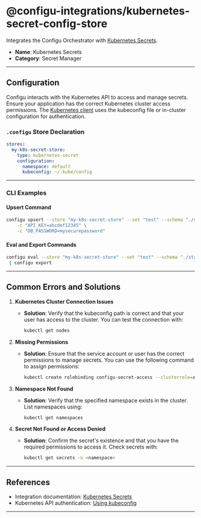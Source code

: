 # **@configu-integrations/kubernetes-secret-config-store**

Integrates the Configu Orchestrator with [Kubernetes Secrets](https://kubernetes.io/docs/concepts/configuration/secret/).

- **Name**: Kubernetes Secrets  
- **Category**: Secret Manager  

---

## **Configuration**

Configu interacts with the Kubernetes API to access and manage secrets. Ensure your application has the correct Kubernetes cluster access permissions. The [Kubernetes client](https://kubernetes.io/docs/reference/access-authn-authz/rbac/) uses the kubeconfig file or in-cluster configuration for authentication.

### **`.configu` Store Declaration**

```yaml
stores:
  my-k8s-secret-store:
    type: kubernetes-secret
    configuration:
      namespace: default
      kubeconfig: ~/.kube/config
```

---

### **CLI Examples**

#### **Upsert Command**

```bash
configu upsert --store "my-k8s-secret-store" --set "test" --schema "./start.cfgu.json" \
    -c "API_KEY=abcdef12345" \
    -c "DB_PASSWORD=mysecurepassword"
```

#### **Eval and Export Commands**

```bash
configu eval --store "my-k8s-secret-store" --set "test" --schema "./start.cfgu.json" \
 | configu export
```

---

## **Common Errors and Solutions**

1. **Kubernetes Cluster Connection Issues**  
   - **Solution**: Verify that the kubeconfig path is correct and that your user has access to the cluster. You can test the connection with:
     ```bash
     kubectl get nodes
     ```

2. **Missing Permissions**  
   - **Solution**: Ensure that the service account or user has the correct permissions to manage secrets. You can use the following command to assign permissions:
     ```bash
     kubectl create rolebinding configu-secret-access --clusterrole=admin --serviceaccount=default:default
     ```

3. **Namespace Not Found**  
   - **Solution**: Verify that the specified namespace exists in the cluster. List namespaces using:
     ```bash
     kubectl get namespaces
     ```

4. **Secret Not Found or Access Denied**  
   - **Solution**: Confirm the secret's existence and that you have the required permissions to access it. Check secrets with:
     ```bash
     kubectl get secrets -n <namespace>
     ```

---

## **References**

- Integration documentation: [Kubernetes Secrets](https://kubernetes.io/docs/concepts/configuration/secret/)  
- Kubernetes API authentication: [Using kubeconfig](https://kubernetes.io/docs/concepts/configuration/organize-cluster-access-kubeconfig/)  

---
